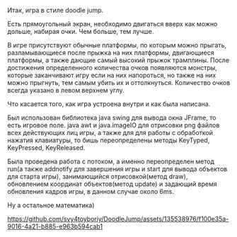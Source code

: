 Итак, игра в стиле doodle jump.

Есть прямоугольный экран, необходимо двигаться вверх как можно дольше, набирая очки. Чем больше, тем лучше. 

В игре присутствуют обычные платформы, по которым можно прыгать, разламывающиеся после прыжка на них платформы, двигающиеся платформы, а также дающие самый высокий прыжок трамплины. После достижения определенного количества очков появляются монстры, которые заканчивают игру если на них напороться, но также на них можно прыгнуть, тем самым убить их и оттолкнуться. Количество очков всегда указано в левом верхнем углу.

Что касается того, как игра устроена внутри и как была написана. 

Был использован библиотека java swing для вывода окна JFrame, то есть игровое поле. java awt и java.imageIO для отрисовки png файлов всех действующих лиц игры, а также для для работы с обработкой нажатия клавиатуры, то бишь переопределены методы KeyTyped, KeyPressed, KeyReleased. 

Была проведена работа с потоком, а именно переопределен метод run(а также addnotify для завершения игры и start для вывода объектов для старта игры), занимающийся отрисовкой(метод draw), обновлением координат объектов(метод update) и задающий время обновления кадров игры, в данном случае около 6ms. 

Ну а остальное математика)



https://github.com/svy4toyboriy/DoodleJump/assets/135538976/f100e35a-9016-4a21-b885-e963b594cab1

